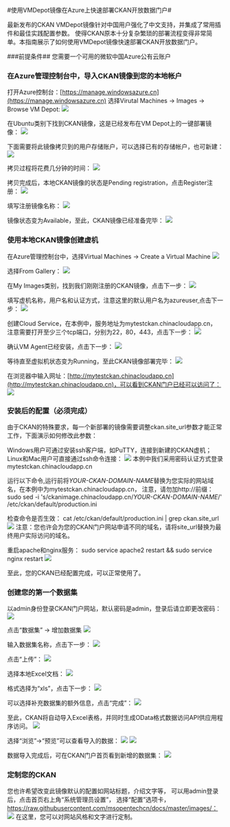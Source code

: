 ﻿#使用VMDepot镜像在Azure上快速部署CKAN开放数据门户#

最新发布的CKAN VMDepot镜像针对中国用户强化了中文支持，并集成了常用插件和最佳实践配置参数。
使得CKAN原本十分复杂繁琐的部署流程变得非常简单。本指南展示了如何使用VMDepot镜像快速部署CKAN开放数据门户。

###前提条件##
您需要一个可用的微软中国Azure公有云账户


### 在Azure管理控制台中，导入CKAN镜像到您的本地帐户 ##

打开Azure控制台：[https://manage.windowsazure.cn](https://manage.windowsazure.cn)
选择Virutal Machines -> Images -> Browse VM Depot:
![](https://raw.githubusercontent.com/msopentechcn/docs/master/images/1.PNG)

在Ubuntu类别下找到CKAN镜像，这是已经发布在VM Depot上的一键部署镜像：
![](https://raw.githubusercontent.com/msopentechcn/docs/master/images/2.PNG)

下面需要将此镜像拷贝到的用户存储账户，可以选择已有的存储帐户，也可新建：
![](https://raw.githubusercontent.com/msopentechcn/docs/master/images/3.PNG)

拷贝过程将花费几分钟的时间：
![](https://raw.githubusercontent.com/msopentechcn/docs/master/images/4.PNG)

拷贝完成后，本地CKAN镜像的状态是Pending registration，点击Register注册：
![](https://raw.githubusercontent.com/msopentechcn/docs/master/images/6.PNG)

填写注册镜像名称：
![](https://raw.githubusercontent.com/msopentechcn/docs/master/images/7.PNG)

镜像状态变为Available，至此，CKAN镜像已经准备完毕：
![](https://raw.githubusercontent.com/msopentechcn/docs/master/images/8.PNG)

### 使用本地CKAN镜像创建虚机 ##
在Azure管理控制台中，选择Virtual Machines -> Create a Virtual Machine
![](https://raw.githubusercontent.com/msopentechcn/docs/master/images/9.PNG)

选择From Gallery：
![](https://raw.githubusercontent.com/msopentechcn/docs/master/images/10.PNG)

在My Images类别，找到我们刚刚注册的CKAN镜像，点击下一步：
![](https://raw.githubusercontent.com/msopentechcn/docs/master/images/11.PNG)

填写虚机名称，用户名和认证方式，注意这里的默认用户名为azureuser,点击下一步：
![](https://raw.githubusercontent.com/msopentechcn/docs/master/images/12.PNG)

创建Cloud Service，在本例中，服务地址为mytestckan.chinacloudapp.cn，
注意需要打开至少三个tcp端口，分别为22，80，443，点击下一步：
![](https://raw.githubusercontent.com/msopentechcn/docs/master/images/13.PNG)

确认VM Agent已经安装，点击下一步：
![](https://raw.githubusercontent.com/msopentechcn/docs/master/images/14.PNG)

等待直至虚拟机状态变为Running，至此CKAN镜像部署完毕：
![](https://raw.githubusercontent.com/msopentechcn/docs/master/images/15.PNG)

在浏览器中输入网址：[http://mytestckan.chinacloudapp.cn](http://mytestckan.chinacloudapp.cn)，可以看到CKAN门户已经可以访问了：
![](https://raw.githubusercontent.com/msopentechcn/docs/master/images/16.PNG)

### 安装后的配置（必须完成） ##
由于CKAN的特殊要求，每一个新部署的镜像需要调整ckan.site_url参数才能正常工作，下面演示如何修改此参数：

Windows用户可通过安装ssh客户端，如PuTTY，连接到新建的CKAN虚机；Linux和Mac用户可直接通过ssh命令连接：
![](https://raw.githubusercontent.com/msopentechcn/docs/master/images/18.PNG)
本例中我们采用密码认证方式登录mytestckan.chinacloudapp.cn

运行以下命令,运行前将*YOUR-CKAN-DOMAIN-NAME*替换为您实际的网站域名，在本例中为mytestckan.chinacloudapp.cn，
注意，请勿加http://前缀：
sudo sed -i 's/ckanimage.chinacloudapp.cn/*YOUR-CKAN-DOMAIN-NAME*/' /etc/ckan/default/production.ini

检查命令是否生效：
cat /etc/ckan/default/production.ini | grep ckan.site_url
![](https://raw.githubusercontent.com/msopentechcn/docs/master/images/19.PNG)
注意：您也许会为您的CKAN门户网站申请不同的域名，请将site_url替换为最终用户实际访问的域名。

重启apache和nginx服务：
sudo service apache2 restart && sudo service nginx restart
![](https://raw.githubusercontent.com/msopentechcn/docs/master/images/20.PNG)

至此，您的CKAN已经配置完成，可以正常使用了。


### 创建您的第一个数据集 ##
以admin身份登录CKAN门户网站，默认密码是admin，登录后请立即更改密码：
![](https://raw.githubusercontent.com/msopentechcn/docs/master/images/16.PNG)

点击“数据集” -> 增加数据集
![](https://raw.githubusercontent.com/msopentechcn/docs/master/images/17.PNG)

输入数据集名称，点击下一步：
![](https://raw.githubusercontent.com/msopentechcn/docs/master/images/21.PNG)

点击“上传”：
![](https://raw.githubusercontent.com/msopentechcn/docs/master/images/22.PNG)

选择本地Excel文档：
![](https://raw.githubusercontent.com/msopentechcn/docs/master/images/23.PNG)

格式选择为“xls”，点击下一步：
![](https://raw.githubusercontent.com/msopentechcn/docs/master/images/24.PNG)

可以选择补充数据集的额外信息，点击“完成”：
![](https://raw.githubusercontent.com/msopentechcn/docs/master/images/25.PNG)

至此，CKAN将自动导入Excel表格，并同时生成OData格式数据访问API供应用程序访问。
![](https://raw.githubusercontent.com/msopentechcn/docs/master/images/26.PNG)

选择“浏览”->“预览”可以查看导入的数据：
![](https://raw.githubusercontent.com/msopentechcn/docs/master/images/27.PNG)
![](https://raw.githubusercontent.com/msopentechcn/docs/master/images/28.PNG)

数据导入完成后，可在CKAN门户首页看到新增的数据集：
![](https://raw.githubusercontent.com/msopentechcn/docs/master/images/29.PNG)


### 定制您的CKAN ##
您也许希望改变此镜像默认的配置如网站标题，介绍文字等，
可以用admin登录后，点击首页右上角“系统管理员设置”，
选择“配置”选项卡，https://raw.githubusercontent.com/msopentechcn/docs/master/images/：
![](https://raw.githubusercontent.com/msopentechcn/docs/master/images/30.PNG)
在这里，您可以对网站风格和文字进行定制。
